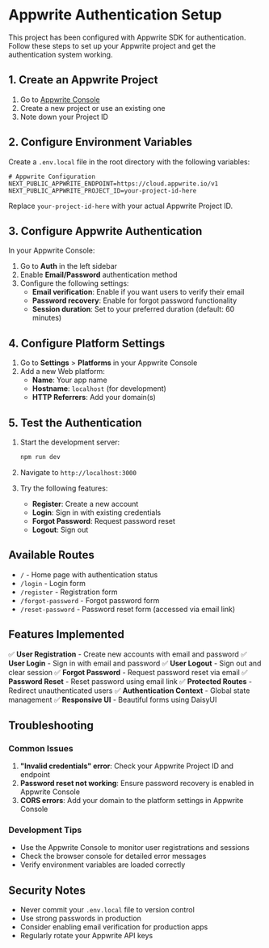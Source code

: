 # Appwrite Authentication Setup

This project has been configured with Appwrite SDK for authentication. Follow these steps to set up your Appwrite project and get the authentication system working.

## 1. Create an Appwrite Project

1. Go to [Appwrite Console](https://console.appwrite.io/)
2. Create a new project or use an existing one
3. Note down your Project ID

## 2. Configure Environment Variables

Create a `.env.local` file in the root directory with the following variables:

```env
# Appwrite Configuration
NEXT_PUBLIC_APPWRITE_ENDPOINT=https://cloud.appwrite.io/v1
NEXT_PUBLIC_APPWRITE_PROJECT_ID=your-project-id-here
```

Replace `your-project-id-here` with your actual Appwrite Project ID.

## 3. Configure Appwrite Authentication

In your Appwrite Console:

1. Go to **Auth** in the left sidebar
2. Enable **Email/Password** authentication method
3. Configure the following settings:
   - **Email verification**: Enable if you want users to verify their email
   - **Password recovery**: Enable for forgot password functionality
   - **Session duration**: Set to your preferred duration (default: 60 minutes)

## 4. Configure Platform Settings

1. Go to **Settings** > **Platforms** in your Appwrite Console
2. Add a new Web platform:
   - **Name**: Your app name
   - **Hostname**: `localhost` (for development)
   - **HTTP Referrers**: Add your domain(s)

## 5. Test the Authentication

1. Start the development server:
   ```bash
   npm run dev
   ```

2. Navigate to `http://localhost:3000`
3. Try the following features:
   - **Register**: Create a new account
   - **Login**: Sign in with existing credentials
   - **Forgot Password**: Request password reset
   - **Logout**: Sign out

## Available Routes

- `/` - Home page with authentication status
- `/login` - Login form
- `/register` - Registration form
- `/forgot-password` - Forgot password form
- `/reset-password` - Password reset form (accessed via email link)

## Features Implemented

✅ **User Registration** - Create new accounts with email and password
✅ **User Login** - Sign in with email and password
✅ **User Logout** - Sign out and clear session
✅ **Forgot Password** - Request password reset via email
✅ **Password Reset** - Reset password using email link
✅ **Protected Routes** - Redirect unauthenticated users
✅ **Authentication Context** - Global state management
✅ **Responsive UI** - Beautiful forms using DaisyUI

## Troubleshooting

### Common Issues

1. **"Invalid credentials" error**: Check your Appwrite Project ID and endpoint
2. **Password reset not working**: Ensure password recovery is enabled in Appwrite Console
3. **CORS errors**: Add your domain to the platform settings in Appwrite Console

### Development Tips

- Use the Appwrite Console to monitor user registrations and sessions
- Check the browser console for detailed error messages
- Verify environment variables are loaded correctly

## Security Notes

- Never commit your `.env.local` file to version control
- Use strong passwords in production
- Consider enabling email verification for production apps
- Regularly rotate your Appwrite API keys 